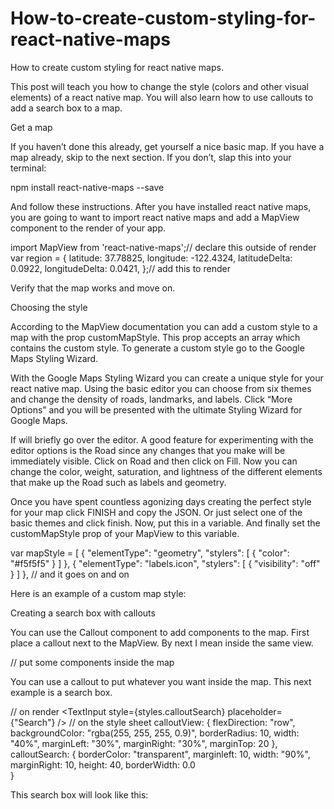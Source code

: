 # How-to-create-custom-styling-for-react-native-maps

How to create custom styling for react native maps. 

 

This post will teach you how to change the style (colors and other visual elements) of a react native map. 
You will also learn how to use callouts to add a search box to a map. 

Get a map 

If you haven’t done this already, get yourself a nice basic map. If you have a map already, skip to the next section. If you don’t, slap this into your terminal: 

npm install react-native-maps --save 

And follow these instructions. After you have installed react native maps, you are going to want to import react native maps and add a MapView component to the render of your app. 

import MapView from 'react-native-maps';// declare this outside of render 
var region = { 
latitude: 37.78825, 
longitude: -122.4324, 
latitudeDelta: 0.0922, 
longitudeDelta: 0.0421, 
};// add this to render 
<MapView 
initialRegion={region} 
/> 

Verify that the map works and move on. 

Choosing the style 

According to the MapView documentation you can add a custom style to a map with the prop customMapStyle. This prop accepts an array which contains the custom style. To generate a custom style go to the Google Maps Styling Wizard. 

With the Google Maps Styling Wizard you can create a unique style for your react native map. Using the basic editor you can choose from six themes and change the density of roads, landmarks, and labels. Click “More Options” and you will be presented with the ultimate Styling Wizard for Google Maps. 

If will briefly go over the editor. A good feature for experimenting with the editor options is the Road since any changes that you make will be immediately visible. Click on Road and then click on Fill. Now you can change the color, weight, saturation, and lightness of the different elements that make up the Road such as labels and geometry. 

 

 

Once you have spent countless agonizing days creating the perfect style for your map click FINISH and copy the JSON. Or just select one of the basic themes and click finish. Now, put this in a variable. And finally set the customMapStyle prop of your MapView to this variable. 

var mapStyle = [ 
{ "elementType": "geometry", "stylers": [ { "color": "#f5f5f5" } ] }, 
{ "elementType": "labels.icon", "stylers": [ { "visibility": "off" } ] }, 
// and it goes on and on<MapView 
initialRegion={region} 
customMapStyle={mapStyle} 
/> 

Here is an example of a custom map style: 

 

 

Creating a search box with callouts 

You can use the Callout component to add components to the map. First place a callout next to the MapView. By next I mean inside the same view. 

<View> 
<MapView 
initialRegion={region} 
customMapStyle={mapStyle} 
/> 
<Callout> 
// put some components inside the map 
</Callout> 
</View> 

You can use a callout to put whatever you want inside the map. This next example is a search box. 

// on render 
<View> 
<MapView 
initialRegion={region} 
customMapStyle={mapStyle} 
/> 
<Callout> 
<View style={styles.calloutView} > 
<TextInput style={styles.calloutSearch} 
placeholder={"Search"} 
/> 
</View> 
</Callout> 
</View>// on the style sheet 
calloutView: { 
flexDirection: "row", 
backgroundColor: "rgba(255, 255, 255, 0.9)", 
borderRadius: 10, 
width: "40%", 
marginLeft: "30%", 
marginRight: "30%", 
marginTop: 20 
}, 
calloutSearch: { 
borderColor: "transparent", 
marginleft: 10, 
width: "90%", 
marginRight: 10, 
height: 40, 
borderWidth: 0.0  
} 

This search box will look like this: 

 

 
